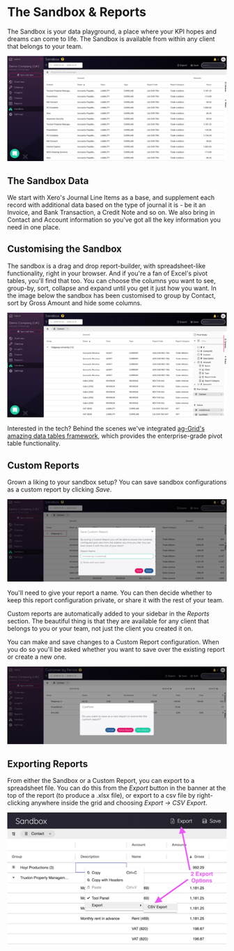 ---
---

# The Sandbox & Reports
The Sandbox is your data playground, a place where your KPI hopes and dreams can come to life. The Sandbox is available
from within any client that belongs to your team.

![Sandbox](./images/sandbox.png)

## The Sandbox Data
We start with Xero's Journal Line Items as a base, and supplement each record with additional data based on the type of
journal it is - be it an Invoice, and Bank Transaction, a Credit Note and so on. We also bring in Contact and Account
information so you've got all the key information you need in one place.

## Customising the Sandbox
The sandbox is a drag and drop report-builder, with spreadsheet-like functionality, right in your browser. And if you're
a fan of Excel's pivot tables, you'll find that too. You can choose the columns you want to see, group-by, sort, collapse
and expand until you get it just how you want. In the image below the sandbox has been customised to group by Contact,
sort by Gross Amount and hide some columns.

![Customised Sandbox](./images/customised-sandbox.png)

Interested in the tech? Behind the scenes we've integrated [ag-Grid's amazing data tables framework](https://www.ag-grid.com/),
which provides the enterprise-grade pivot table functionality.

## Custom Reports
Grown a liking to your sandbox setup? You can save sandbox configurations as a custom report by clicking *Save*.

![Save Custom Report](./images/save-custom-report.png)

You'll need to give your report a name. You can then decide whether to keep this report configuration private, or
share it with the rest of your team.

Custom reports are automatically added to your sidebar in the *Reports* section. The beautiful thing is that they are
available for any client that belongs to you or your team, not just the client you created it on.

You can make and save changes to a Custom Report configuration. When you do so you'll be asked whether you want to save
over the existing report or create a new one.

![Save Custom Report](./images/save-report-changes.png)

## Exporting Reports
From either the Sandbox or a Custom Report, you can export to a spreadsheet file. You can do this from the *Export*
button in the banner at the top of the report (to produce a .xlsx file), or export to a csv file by right-clicking
anywhere inside the grid and choosing *Export -> CSV Export*.

![Export To Excel](./images/export-to-excel.png)
